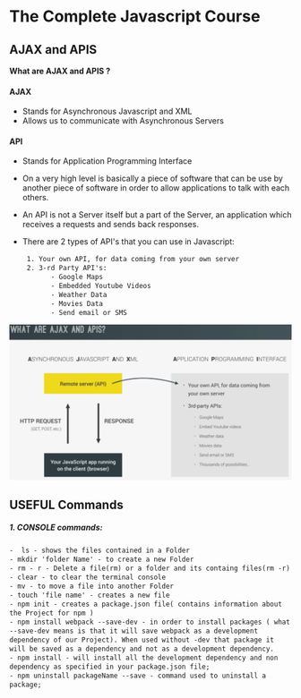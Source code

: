 # The Complete Javascript Course

## AJAX and APIS 

**What are AJAX and APIS ?**

  #### AJAX
   - Stands for Asynchronous Javascript and XML 
   - Allows us to communicate with Asynchronous Servers
   
   
  #### API
   - Stands for Application Programming Interface
   - On a very high level is basically a piece of software that can be use by another piece of software in order to allow applications to talk with each others.
   - An API is not a Server itself but a part of the Server, an application which receives a requests and sends back responses. 
   - There are 2 types of API's that you can use in Javascript: 
   
          1. Your own API, for data coming from your own server
          2. 3-rd Party API's: 
                - Google Maps
                - Embedded Youtube Videos
                - Weather Data
                - Movies Data
                - Send email or SMS


![Ajax](https://raw.githubusercontent.com/CoursesNotes/The-Complete-Javascript-Course/master/images/Ajax.png)




## USEFUL Commands 

##### 1. CONSOLE commands: 
    -  ls - shows the files contained in a Folder
    - mkdir 'folder Name' - to create a new Folder
    - rm - r - Delete a file(rm) or a folder and its containg files(rm -r)
    - clear - to clear the terminal console
    - mv - to move a file into another Folder
    - touch 'file name' - creates a new file
    - npm init - creates a package.json file( contains information about the Project for npm )
    - npm install webpack --save-dev - in order to install packages ( what --save-dev means is that it will save webpack as a development dependency of our Project). When used without -dev that package it will be saved as a dependency and not as a development dependency.
    - npm install - will install all the development dependency and non dependency as specified in your package.json file;
    - npm uninstall packageName --save - command used to uninstall a package;
    
